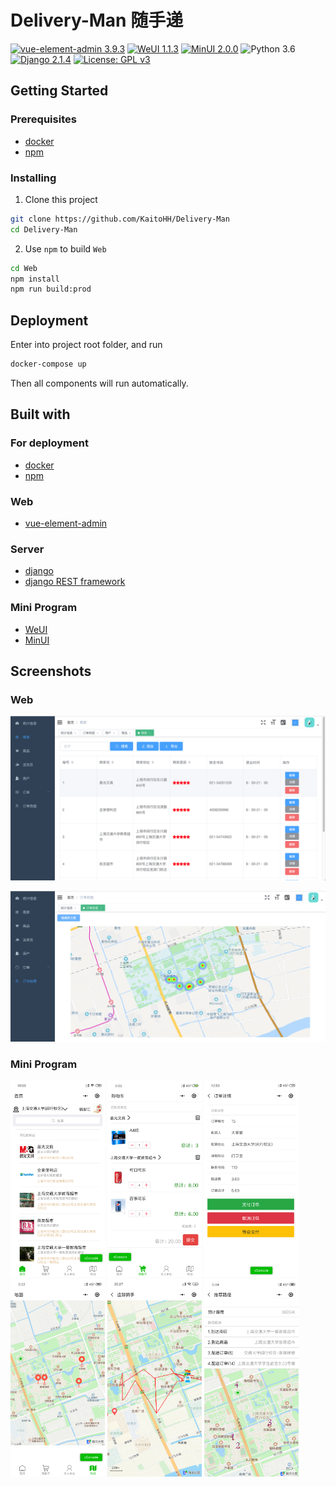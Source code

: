 # Delivery-Man 随手递
[![vue-element-admin 3.9.3](https://img.shields.io/badge/vue--element--admin-3.9.3-brightgreen.svg)](http://panjiachen.github.io/vue-element-admin)
[![WeUI 1.1.3](https://img.shields.io/badge/WeUI-1.1.3-brightgreen.svg)](https://github.com/Tencent/weui-wxss/)
[![MinUI 2.0.0](https://img.shields.io/badge/MinUI-2.0.0-brightgreen.svg)](https://github.com/meili/minui)
![Python 3.6](https://img.shields.io/badge/Python-3.6-brightgreen.svg)
[![Django 2.1.4](https://img.shields.io/badge/Django-2.1.4-brightgreen.svg)](https://www.djangoproject.com/)
[![License: GPL v3](https://img.shields.io/badge/License-GPLv3-blue.svg)](https://www.gnu.org/licenses/gpl-3.0)

## Getting Started
### Prerequisites
- [docker](https://www.docker.com/)
- [npm](https://www.npmjs.com/)

### Installing
1. Clone this project
```bash
git clone https://github.com/KaitoHH/Delivery-Man
cd Delivery-Man
```
2. Use `npm` to build `Web`
```bash
cd Web
npm install
npm run build:prod
```

## Deployment
Enter into project root folder, and run
```bash
docker-compose up
```
Then all components will run automatically.

## Built with

### For deployment
- [docker](https://www.docker.com/)
- [npm](https://www.npmjs.com/)

### Web
- [vue-element-admin](http://panjiachen.github.io/vue-element-admin)

### Server
- [django](https://www.djangoproject.com/)
- [django REST framework](https://www.django-rest-framework.org/)

### Mini Program
- [WeUI](https://github.com/Tencent/weui-wxss/)
- [MinUI](https://github.com/meili/minui)

## Screenshots
### Web
![](https://github.com/KaitoHH/Delivery-Man/raw/master/screenshots/web_01.png)

![](https://github.com/KaitoHH/Delivery-Man/raw/master/screenshots/web_02.png)

### Mini Program
<div>
  <img src='https://github.com/KaitoHH/Delivery-Man/raw/master/screenshots/mini_01.png' width='30%'>
  <img src='https://github.com/KaitoHH/Delivery-Man/raw/master/screenshots/mini_02.png' width='30%'>
  <img src='https://github.com/KaitoHH/Delivery-Man/raw/master/screenshots/mini_03.png' width='30%'>
  <img src='https://github.com/KaitoHH/Delivery-Man/raw/master/screenshots/mini_04.png' width='30%'>
  <img src='https://github.com/KaitoHH/Delivery-Man/raw/master/screenshots/mini_05.png' width='30%'>
  <img src='https://github.com/KaitoHH/Delivery-Man/raw/master/screenshots/mini_06.png' width='30%'>
</div>
